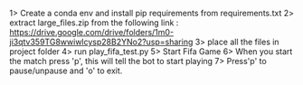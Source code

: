 1> Create a conda env and install pip requirements from requirements.txt
2> extract large_files.zip from the following link : https://drive.google.com/drive/folders/1m0-ji3qtv359TG8wwiwlcysp28B2YNo2?usp=sharing
3> place all the files in project folder
4> run play_fifa_test.py
5> Start Fifa Game
6> When you start the match press 'p', this will tell the bot to start playing
7> Press'p' to pause/unpause and 'o' to exit.
